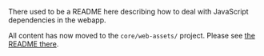There used to be a README here describing how to deal with JavaScript dependencies in the webapp.

All content has now moved to the `core/web-assets/` project.  Please see [the README there](../core/web-assets/README.md).
